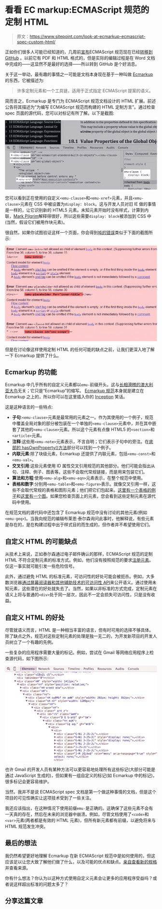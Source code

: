 # 看看 EC markup:ECMAScript 规范的定制 HTML

> 原文：<https://www.sitepoint.com/look-at-ecmarkup-ecmascript-spec-custom-html/>

正如你们很多人可能已经知道的，几周前[宣布](https://github.com/tc39/ecma262/releases/tag/es2016-draft-1)ECMAScript 规范现在已经[转移到 GitHub](http://tc39.github.io/ecma262/) 。以前它有 PDF 和 HTML 格式的，但是实际的编辑过程是在 Word 文档中完成的——这显然不是最好的选择——所以转到 GitHub 是个好消息。

关于这一举动，最有趣的事情之一可能是文档本身现在基于一种叫做 [Ecmarkup](http://bterlson.github.io/ecmarkup/) 的东西，它被描述为:

> 许多定制元素和一个工具链，适用于正式指定 ECMAScript 提案的语义。

简而言之，Ecmarkup 是专门为 ECMAScript 规范文档设计的 HTML 扩展。前述公告将其描述为“为编写 ECMAScript 规范而构建的 HTML 定制方言”。通过检查 spec 页面的源代码，您可以对标记有所了解。以下是截图:

![Example of Ecmarkup's custom tags](img/4283d940c3d021bf1b1338716a21eb4d.png)

您可以看到正在使用的自定义`<emu-clause>`和`<emu-xref>`元素，并且`<emu-clause>`元素在 CSS 中被设置为`display: block`。这与开发人员对旧 IE 做的事情是一样的，让它识别新的 HTML5 元素。未知元素开始时没有样式，计算到内联，[Mark Pilgrim](http://diveintohtml5.info/semantics.html#unknown-elements)解释得很好，所以这些需要`display: block`被添加到 CSS 中(当然，假设它们被用作块元素)。

很自然，如果你试图验证这样一个页面，你会得到[吨的错误](https://html5.validator.nu/?doc=http%3A%2F%2Ftc39.github.io%2Fecma262)类似于下面的截图所示:

![Ecmarkup's validation errors](img/23cfccbc143479ce1e91b7cd2edb66e1.png)

但是在讨论像这样使用定制 HTML 的任何可能的缺点之前，让我们更深入地了解一下 Ecmarkup 提供了什么。

## Ecmarkup 的功能

Ecmarkup 中几乎所有的自定义元素都以`emu-`前缀开头。这与[长相滑稽的澳大利亚大鸟](https://en.wikipedia.org/wiki/Emu)无关；它只是“Ecmarkup”的缩写。 [Ecmarkup 规范](http://bterlson.github.io/ecmarkup/)本身就是建立在 Ecmarkup 之上的，所以你可以在这里插入你的 [Inception](http://www.imdb.com/title/tt1375666/) 笑话。

这是这种语言的一些特点:

*   **子句**:`<emu-clause>`元素是最常用的元素之一。作为其使用的一个例子，规范中覆盖全局对象的部分被包装在一个单独的`<emu-clause>`元素中，并在其中嵌套了其他的`<emu-clause>`元素。所以这个元素有点像 HTML5 的`<section>`和`<article>`元素。
*   **注释**:这些用`<emu-note>`元素表示，不言自明；它们表示子句中的旁注。在[底部的 hasOwnProperty()方法](http://tc39.github.io/ecma262/#sec-object.prototype.hasownproperty)部分可以找到一个例子。
*   **内联元素**:除了块级元素，Ecmarkup 还提供了内联元素，包括`<emu-const>`和`<emu-val>`。
*   **交叉引用**:这些元素使用 ID 属性交叉引用规范的其他部分。他们可能会指出从句、注释、例子、图表等。这些不会取代常规链接，而是用来包装它们。
*   **算法和方程**:使用`<emu-alg>`和`<emu-eqn>`元素表示，在整个规范中使用。
*   **表格和数字**:分别用`<emu-table>`和`<emu-figure>`表示。就像交叉引用一样，这些不会取代常规的表格和图形元素；他们把它们包起来。[这里有一个表格的例子](http://tc39.github.io/ecma262/#table-9)和[这里有一个图](http://tc39.github.io/ecma262/#figure-1)。如果您检查页面上的元素，您会看到这些定制元素在源代码中使用。

在规范文档的源代码中还包含了 Ecmarkup 规范中没有讨论的其他元素(例如`<emu-geq>`)。当我向规范的编辑布莱恩·泰尔森询问此事时，他解释说，有些元素是存在的，是在构建过程中出于样式目的而生成的，但作者并不希望使用它们。

## 自定义 HTML 的可能缺点

从技术上来说，正如泰尔森通过电子邮件确认的那样，ECMAScript 规范的定制 HTML 不符合定制元素的标准方式。例如，他们没有按照规范的要求[注册元素](http://webcomponents.org/articles/introduction-to-custom-elements/)。仅这一事实就可能引发一些危险信号。

此外，通过避免 HTML 的标准元素，可访问性的好处可能会被扼杀。例如，大多数浏览器[通过屏幕阅读器和其他辅助技术的可访问性 API](http://www.html5accessibility.com/)来公开语义。通过使用未知元素，这些潜在的好处就失去了。当然，如果以非标准的方式完成，定制元素在语义上将与普通的`<div>`处于同一层次，因此不一定会损失可访问性，只是没有收益。

## 自定义 HTML 的好处

尽管就语义而言，HTML 是一种相当丰富的语言，但有时可用的选择不够具体。除了缺点之外，规范对这些定制元素的处理是独一无二的，为开发新项目的开发人员树立了一个有趣的先例。

一些复杂的应用程序需要大量的标记。例如，尝试在 Gmail 等网络应用程序上检查源代码，如下图所示:

![Gmail's div soup](img/3872e06de884f4ec005ed2dc0c8e3bde.png)

也许 Gmail 的开发人员有某种方法可以更容易地处理所有这些标记(大部分可能是通过 JavaScript 生成的)，但如果有一组自定义的标记(如 Ecmarkup 中的标记)，很多标记会更容易维护。

当然，我并不是说 ECMAScript spec 文档是第一个做这种事情的文档，但是这个项目的可见性确实让这项技术受到了一些关注。

我还应该指出，在这种情况下使用前缀`emu-`是正确的。这确保了这些元素不会有一天真的存在，然后在未来的浏览器中崩溃。例如，尽管文档使用了`<code>`和`<var>`元素(两者都是有效的 HTML 元素)，但所有新元素都有前缀，以避免将来与 HTML 规范发生冲突。

## 最后的想法

我仍然希望更好地理解 Ecmarkup 在新 ECMAScript 规范中是如何使用的，但这应该足以让您大致了解他们做了什么，以及可能的优点和缺点。[亲自查看新的规格](http://tc39.github.io/ecma262/)并查看来源。

你有什么想法？你认为以这种方式使用自定义元素会让更多的应用程序受益吗？或者说这样超出标准的问题太多了？

## 分享这篇文章